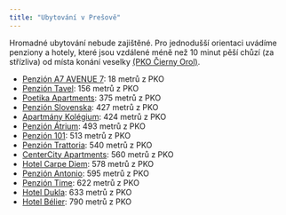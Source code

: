 ```yaml
---
title: "Ubytování v Prešově"
---
```

Hromadné ubytování nebude zajištěné. Pro jednodušší orientaci uvádíme penziony a hotely, které jsou vzdálené méně než 10 minut pěší chůzí (za střízliva) od místa konání veselky [(PKO Čierny Orol)](https://mapy.cz/s/pupenajocu).

*   [Penzión A7 AVENUE 7](https://www.avenue7.sk/index.php/sk/): 18 metrů z PKO
*   [Penzión Tavel](http://www.penziontavel.sk/): 156 metrů z PKO
*   [Poetika Apartments](https://www.poetikapresov.sk/sk/ubytovanie): 375 metrů z PKO
*   [Penzión Slovenska](https://www.penzionslovenska.sk/): 427 metrů z PKO
*   [Apartmány Kolégium](http://www.kolegium-po.sk/sk/): 424 metrů z PKO
*   [Penzión Átrium](http://www.penzionatrium.sk/): 493 metrů z PKO
*   [Penzión 101](http://www.101penzion.sk/): 513 metrů z PKO
*   [Penzión Trattoria](http://www.penziontrattoria.sk/): 540 metrů z PKO
*   [CenterCity Apartments](http://www.centercity.sk/): 560 metrů z PKO
*   [Hotel Carpe Diem](http://www.hotelcarpediem.sk/): 578 metrů z PKO
*   [Penzión Antonio](https://www.antoniopension.sk/uvod.html): 595 metrů z PKO
*   [Penzión Time](https://penziontime.sk/): 622 metrů z PKO
*   [Hotel Dukla](https://www.hotelduklapresov.sk/): 633 metrů z PKO
*   [Hotel Bélier](http://www.hotelbelier.sk/sk/): 790 metrů z PKO
